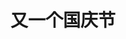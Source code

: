 ---
layout: post
category: life
tags: life
keywords: 2017, 国庆
description: 2017年的国庆节
title: 又一个国庆节
---